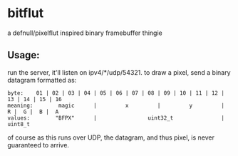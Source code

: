 # bitflut
a defnull/pixelflut inspired binary framebuffer thingie

## Usage:
run the server, it'll listen on ipv4/*/udp/54321.
to draw a pixel, send a binary datagram formatted as:

    byte:    01 | 02 | 03 | 04 | 05 | 06 | 07 | 08 | 09 | 10 | 11 | 12 | 13 | 14 | 15 | 16
    meaning:        magic      |         x         |         y         |  R |  G |  B |  A
    values:        "BFPX"      |                uint32_t               |       uint8_t

of course as this runs over UDP, the datagram, and thus pixel, is never guaranteed to arrive.
